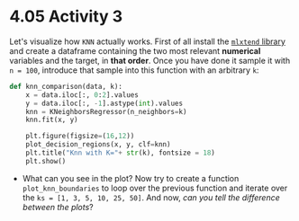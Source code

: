 # 4.05 Activity 3

Let's visualize how `KNN` actually works. First of all install the [`mlxtend` library](http://rasbt.github.io/mlxtend/) and create a dataframe containing the two most relevant **numerical** variables and the target, in **that order**. Once you have done it sample it with `n = 100`, introduce that sample into this function with an arbitrary `k`:

```python
def knn_comparison(data, k):
    x = data.iloc[:, 0:2].values
    y = data.iloc[:, -1].astype(int).values
    knn = KNeighborsRegressor(n_neighbors=k)
    knn.fit(x, y)

    plt.figure(figsize=(16,12))
    plot_decision_regions(x, y, clf=knn)
    plt.title("Knn with K="+ str(k), fontsize = 18)
    plt.show()
```

- What can you see in the plot? Now try to create a function `plot_knn_boundaries` to loop over the previous function and iterate over the `ks = [1, 3, 5, 10, 25, 50]`. And now, _can you tell the difference between the plots_?
